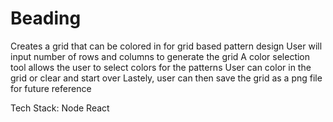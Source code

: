 # Beading
Creates a grid that can be colored in for grid based pattern design
User will input number of rows and columns to generate the grid
A color selection tool allows the user to select colors for the patterns
User can color in the grid or clear and start over
Lastely, user can then save the grid as a png file for future reference

Tech Stack:
Node
React
